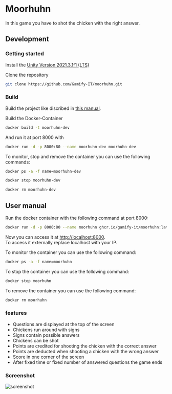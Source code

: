 # Moorhuhn

In this game you have to shot the chicken with the right answer.  

## Development

### Getting started

Install the [Unity Version 2021.3.1f1 (LTS)](https://gamifyit-docs.readthedocs.io/en/latest/dev-manuals/languages/unity/version.html)

Clone the repository  
```sh
git clone https://github.com/Gamify-IT/moorhuhn.git
```


### Build

Build the project like discribed in [this manual](https://gamifyit-docs.readthedocs.io/en/latest/dev-manuals/languages/unity/build-unity-project.html).

Build the Docker-Container
```sh
docker build -t moorhuhn-dev
```
And run it at port 8000 with
```sh
docker run -d -p 8000:80 --name moorhuhn-dev moorhuhn-dev
```

To monitor, stop and remove the container you can use the following commands:
```sh
docker ps -a -f name=moorhuhn-dev
```
```sh
docker stop moorhuhn-dev
```
```sh
docker rm moorhuhn-dev
```

## User manual

Run the docker container with the following command at port 8000:
```sh
docker run -d -p 8000:80 --name moorhuhn ghcr.io/gamify-it/moorhuhn:latest
```
Now you can access it at [http://localhost:8000](http://localhost:8000).  
To access it externally replace localhost with your IP.  

To monitor the container you can use the following command:
```sh
docker ps -a -f name=moorhuhn
```
To stop the container you can use the following command:
```sh
docker stop moorhuhn
```
To remove the container you can use the following command:
```sh
docker rm moorhuhn
```
### features

- Questions are displayed at the top of the screen
- Chickens run around with signs
- Signs contain possible answers
- Chickens can be shot
- Points are credited for shooting the chicken with the correct answer
- Points are deducted when shooting a chicken with the wrong answer
- Score in one corner of the screen
- After fixed time or fixed number of answered questions the game ends

### Screenshot

![screenshot](https://user-images.githubusercontent.com/44726248/171508596-16837ea1-f6ce-4b69-b12b-30b0452f917c.png)

